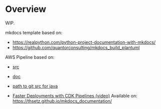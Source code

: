 # Overview

WIP.


mkdocs template based on:
   - https://realpython.com/python-project-documentation-with-mkdocs/
   - https://github.com/quantorconsulting/mkdocs_build_plantuml

AWS Pipeline based on:
   - [src](https://github.com/aws-samples/aws-deployment-pipeline-reference-architecture)
   - [doc](https://pipelines.devops.aws.dev/)

   - [path to git src for java](https://github.com/aws-samples/aws-deployment-pipeline-reference-architecture/tree/main/examples/cdk-application-pipeline)

   - [Faster Deployments with CDK Pipelines (video)](https://youtu.be/1ps0Wh19MHQ)
Available on: https://thsetz.github.io/mkdocs_documentation/

